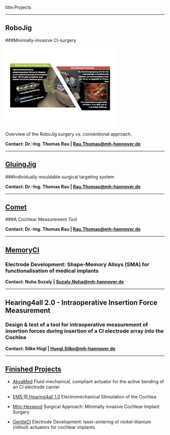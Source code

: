 title:Projects

---
## RoboJig

###Minimally-invasive CI-surgery

![Overview of RoboJig System](projects/10_robojig/robojig-overview-de.png)

Overview of the RoboJig surgery vs. conventional approach.

**Contact: Dr.-Ing. Thomas Rau | Rau.Thomas@mh-hannover.de**


---
## [GluingJig](projects/gluingjig.html)

###Individually mouldable surgical targeting system

**Contact: Dr.-Ing. Thomas Rau | Rau.Thomas@mh-hannover.de**


---
## [Comet](projects/30_comet.html)

###A Cochlear Measurement Tool

**Contact: Dr.-Ing. Thomas Rau | Rau.Thomas@mh-hannover.de**


---
## [MemoryCI](projects/memoryci.html)

### Electrode Development: Shape-Memory Alloys (SMA) for functionalisation of medical implants

**Contact: Nuha Suzaly | Suzaly.Nuha@mh-hannover.de**


---
## Hearing4all 2.0 - Intraoperative Insertion Force Measurement

### Design & test of a tool for intraoperative measurement of insertion forces during insertion of a CI electrode array into the Cochlea

**Contact: Silke Hügl | Huegl.Silke@mh-hannover.de**


--- 
## [Finished Projects](projects/zz_finished.html)
- [AkvaMed](projects/zz_finished/akvamed.html)
Fluid-mechanical, compliant actuator for the active bending of an CI electrode carrier

- [EMS @ Hearing4all 1.0](projects/zz_finished/ems.html)
Electromechanical Stimulation of the Cochlea

- [Mini-Hexapod](projects/zz_finished/hexapod2.html)
Surgical Approach: Minimally invasive Cochlear Implant Surgery

- [GentleCI](projects/zz_finished/gentleci.html)
Electrode Development: laser-sintering of nickel-titanium (nitinol) actuators for cochlear implants

